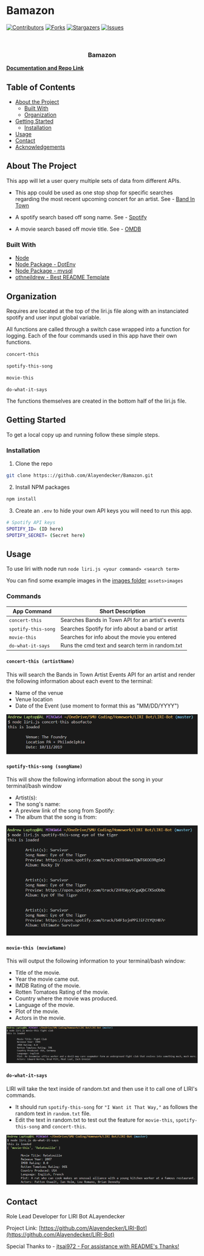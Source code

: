 # Bamazon

<!--
*** Thanks for checking out this README Template. If you have a suggestion that would
*** make this better, please fork the repo and create a pull request or simply open
*** an issue with the tag "enhancement".
*** Thanks again! Now go create something AMAZING! :D
***
***
***
*** To avoid retyping too much info. Do a search and replace for the following:
*** github_username, repo, twitter_handle, email
-->

<!-- PROJECT SHIELDS -->
<!--
*** I'm using markdown "reference style" links for readability.
*** Reference links are enclosed in brackets [ ] instead of parentheses ( ).
*** See the bottom of this document for the declaration of the reference variables
*** for contributors-url, forks-url, etc. This is an optional, concise syntax you may use.
*** https://www.markdownguide.org/basic-syntax/#reference-style-links
-->

[![Contributors][contributors-shield]][contributors-url]
[![Forks][forks-shield]][forks-url]
[![Stargazers][stars-shield]][stars-url]
[![Issues][issues-shield]][issues-url]

<!-- PROJECT LOGO -->
<br />
<p align="center">
  <h3 align="center">Bamazon</h3>
    <a href="https://github.com/Alayendecker/Bamazon"><strong>Documentation and Repo Link</strong></a>
    <br />
  </p>
</p>

<!-- TABLE OF CONTENTS -->

## Table of Contents

- [About the Project](#about-the-project)
  - [Built With](#built-with)
  - [Organization](#Organization)
- [Getting Started](#getting-started)
  - [Installation](#installation)
- [Usage](#usage)
- [Contact](#contact)
- [Acknowledgements](#acknowledgements)

<!-- ABOUT THE PROJECT -->

## About The Project

This app will let a user query multiple sets of data from different APIs.

- This app could be used as one stop shop for specific searches regarding the most recent upcoming concert for an artist. See - [Band In Town](#concert-this)

- A spotify search based off song name. See - [Spotify](#spotify-this-song)

* A movie search based off movie title. See - [OMDB](#movie-this)

### Built With

- [Node](https://nodejs.org/en/)
- [Node Package - DotEnv](https://www.npmjs.com/package/dotenv)
- [Node Package - mysql](https://www.npmjs.com/package/mysql)
- [othneildrew - Best README Template](https://github.com/othneildrew/Best-README-Template)

<!-- Organization -->

## Organization

Requires are located at the top of the liri.js file along with an instanciated spotify and user input global variable.

All functions are called through a switch case wrapped into a function for logging. Each of the four commands used in this app have their own functions.

`concert-this`

`spotify-this-song`

`movie-this`

`do-what-it-says`

The functions themselves are created in the bottom half of the liri.js file.

<!-- GETTING STARTED -->

## Getting Started

To get a local copy up and running follow these simple steps.

### Installation

1. Clone the repo

```sh
git clone https:://github.com/Alayendecker/Bamazon.git
```

2. Install NPM packages

```sh
npm install
```

3. Create an `.env` to hide your own API keys you will need to run this app.

```sh
# Spotify API keys
SPOTIFY_ID= (ID here)
SPOTIFY_SECRET= (Secret here)
```

<!-- USAGE EXAMPLES -->

## Usage

To use liri with node run `node liri.js <your command> <search term>`

You can find some example images in the [images folder](https://github.com/Alayendecker/LIRI-Bot/tree/master/assets/images) `assets>images`

### Commands

| App Command         | Short Description                                 |
| ------------------- | ------------------------------------------------- |
| `concert-this`      | Searches Bands in Town API for an artist's events |
| `spotify-this-song` | Searches Spotify for info about a band or artist  |
| `movie-this`        | Searches for info about the movie you entered     |
| `do-what-it-says`   | Runs the cmd text and search term in random.txt   |

#### `concert-this (artistName)`

This will search the Bands in Town Artist Events API for an artist and render the following information about each event to the terminal:

- Name of the venue
- Venue location
- Date of the Event (use moment to format this as "MM/DD/YYYY")

<img src="https://github.com/ALayendecker/LIRI-Bot/blob/master/assets/images/concert-this.PNG"/>

#### `spotify-this-song (songName)`

This will show the following information about the song in your terminal/bash window

- Artist(s):
- The song's name:
- A preview link of the song from Spotify:
- The album that the song is from:

<img src="https://github.com/ALayendecker/LIRI-Bot/blob/master/assets/images/Spotify-this-song.PNG"/>

#### `movie-this (movieName)`

This will output the following information to your terminal/bash window:

- Title of the movie.
- Year the movie came out.
- IMDB Rating of the movie.
- Rotten Tomatoes Rating of the movie.
- Country where the movie was produced.
- Language of the movie.
- Plot of the movie.
- Actors in the movie.

<img src="https://github.com/ALayendecker/LIRI-Bot/blob/master/assets/images/movie-this.PNG"/>

#### `do-what-it-says`

LIRI will take the text inside of random.txt and then use it to call one of LIRI's commands.

- It should run `spotify-this-song` for `"I Want it That Way,"` as follows the random text in `random.txt` file.
- Edit the text in random.txt to test out the feature for `movie-this`, `spotify-this-song` and `concert-this`.

<img src="https://github.com/ALayendecker/LIRI-Bot/blob/master/assets/images/do-what-it-says.PNG"/>

<!-- CONTACT -->

## Contact

Role Lead Developer for LIRI Bot ALayendecker

Project Link: [https://github.com/Alayendecker/LIRI-Bot](https://github.com/Alayendecker/LIRI-Bot)

Special Thanks to - [jtsai972 - For assistance with README's Thanks!](https://github.com/jtsai972)

<!-- MARKDOWN LINKS & IMAGES -->
<!-- https://www.markdownguide.org/basic-syntax/#reference-style-links -->

[contributors-shield]: https://img.shields.io/github/contributors/Alayendecker/LIRI-Bot.svg?style=flat-square
[contributors-url]: https://github.com/Alayendecker/LIRI-Bot/graphs/contributors
[forks-shield]: https://img.shields.io/github/forks/Alayendecker/LIRI-Bot.svg?style=flat-square
[forks-url]: https://github.com/Alayendecker/LIRI-Bot/network/members
[stars-shield]: https://img.shields.io/github/stars/Alayendecker/LIRI-Bot.svg?style=flat-square
[stars-url]: https://github.com/Alayendecker/LIRI-Bot/stargazers
[issues-shield]: https://img.shields.io/github/issues/Alayendecker/LIRI-Bot.svg?style=flat-square
[issues-url]: https://github.com/Alayendecker/LIRI-Bot/issues
